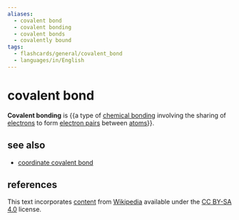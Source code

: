 ```yaml
---
aliases:
  - covalent bond
  - covalent bonding
  - covalent bonds
  - covalently bound
tags:
  - flashcards/general/covalent_bond
  - languages/in/English
---
```


# covalent bond

__Covalent bonding__ is {{a type of [chemical bonding](chemical%20bond.md) involving the sharing of [electrons](electron.md) to form [electron pairs](electron%20pair.md) between [atoms](atom.md)}}.

## see also

- [coordinate covalent bond](coordinate%20covalent%20bond.md)

## references

This text incorporates [content](https://en.wikipedia.org/wiki/covalent_bond) from [Wikipedia](Wikipedia.md) available under the [CC BY-SA 4.0](https://creativecommons.org/licenses/by-sa/4.0/) license.
